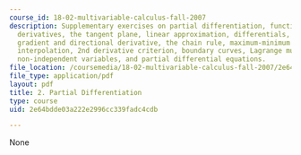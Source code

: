 ```yaml
---
course_id: 18-02-multivariable-calculus-fall-2007
description: Supplementary exercises on partial differentiation, functions and partial
  derivatives, the tangent plane, linear approximation, differentials, approximations,
  gradient and directional derivative, the chain rule, maximum-minimum problems, least-squares
  interpolation, 2nd derivative criterion, boundary curves, Lagrange multipliers,
  non-independent variables, and partial differential equations.
file_location: /coursemedia/18-02-multivariable-calculus-fall-2007/2e64bdde03a222e2996cc339fadc4cdb_partial_diff.pdf
file_type: application/pdf
layout: pdf
title: 2. Partial Differentiation
type: course
uid: 2e64bdde03a222e2996cc339fadc4cdb

---
```

None